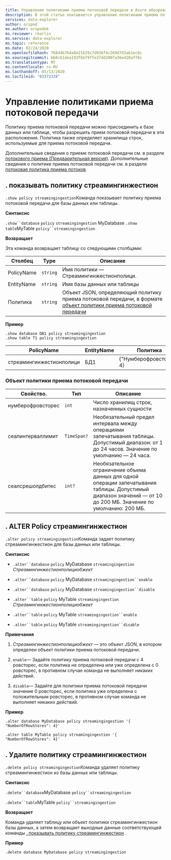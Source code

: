 ```yaml
---
title: Управление политиками приема потоковой передачи в Azure обозреватель данных | Документация Майкрософт
description: В этой статье описывается управление политиками приема потоковой передачи в Azure обозреватель данных.
services: data-explorer
author: orspod
ms.author: orspodek
ms.reviewer: rkarlin
ms.service: data-explorer
ms.topic: reference
ms.date: 02/24/2020
ms.openlocfilehash: 76844b764a8e21629c7d936f4c269d7d3ab1ec8c
ms.sourcegitcommit: bb8c61dea193fbbf9ffe37dd200fa36e428aff8c
ms.translationtype: MT
ms.contentlocale: ru-RU
ms.lasthandoff: 05/13/2020
ms.locfileid: "83373328"
---
```

# <a name="streaming-ingestion-policy-management"></a>Управление политиками приема потоковой передачи

Политику приема потоковой передачи можно присоединить к базе данных или таблице, чтобы разрешить прием потоковой передачи в эти расположения. Политика также определяет хранилища строк, используемые для приема потоковой передачи.

Дополнительные сведения о приеме потоковой передачи см. в разделе [потокового приема (Предварительная версия)](../../ingest-data-streaming.md). Дополнительные сведения о политике приема потоковой передачи см. в разделе [потоковая политика приема потоков](streamingingestionpolicy.md).

## <a name="show-policy-streamingingestion"></a>. показывать политику стреамингинжестион

`.show policy streamingingestion`Команда показывает политику приема потоковой передачи для базы данных или таблицы.

**Синтаксис**

`.show``database` `policy` `streamingingestion` 
 MyDatabase `.show` `table`MyTable `policy``streamingingestion`

**Возвращает**

Эта команда возвращает таблицу со следующими столбцами:

|Столбец    |Type    |Описание
|---|---|---
|PolicyName|`string`|Имя политики — Стреамингинжестионполици.
|EntityName|`string`|Имя базы данных или таблицы
|Политика    |`string`|Объект JSON, определяющий политику приема потоковой передачи, в формате [объект политики приема потоковой передачи](#streaming-ingestion-policy-object)

**Пример**

```kusto
.show database DB1 policy streamingingestion 
.show table T1 policy streamingingestion 
```

|PolicyName|EntityName|Политика|чилдентитиес|EntityType|
|---|---|---|---|---|
|стреамингинжестионполици|БД1|{"Нумберофровсторес": 4}

### <a name="streaming-ingestion-policy-object"></a>Объект политики приема потоковой передачи

|Свойство.  |Тип    |Описание                                                       |
|----------|--------|------------------------------------------------------------------|
|нумберофровсторес |`int`  |Число хранилищ строк, назначенных сущности|
|сеалинтерваллимит|`TimeSpan?`|Необязательный предел интервала между операциями запечатывания таблицы. Допустимый диапазон: от 1 до 24 часов. Значение по умолчанию — 24 часа.|
|сеалсрешолдбитес|`int?`|Необязательное ограничение объема данных для одной операции запечатывания таблицы. Допустимый диапазон значений — от 10 до 200 МБ. Значение по умолчанию: 200 МБ.|

## <a name="alter-policy-streamingingestion"></a>. ALTER Policy стреамингинжестион

`.alter policy streamingingestion`Команда задает политику стреамингинжестион для базы данных или таблицы.

**Синтаксис**

* `.alter``database` `policy` MyDatabase `streamingingestion` *Стреамингинжестионполициобжект*

* `.alter``database` `policy` MyDatabase `streamingingestion``enable`

* `.alter``database` `policy` MyDatabase `streamingingestion``disable`

* `.alter``table` `policy` MyTable `streamingingestion` *Стреамингинжестионполициобжект*

* `.alter``table` `policy` MyTable `streamingingestion``enable`

* `.alter``table` `policy` MyTable `streamingingestion``disable`

**Примечания**

1. *Стреамингинжестионполициобжект* — это объект JSON, в котором определен объект политики приема потоковой передачи.

2. `enable`— Задайте политику приема потоковой передачи с 4 ровсторес, если политика не определена или уже определена с 0 ровсторес, в противном случае команда не выполняет никаких действий.

3. `disable`— Задайте для политики приема потоковой передачи значение 0 ровсторес, если политика уже определена с положительным ровсторес, в противном случае команда не выполняет никаких действий.

**Пример**

```kusto
.alter database MyDatabase policy streamingingestion '{  "NumberOfRowStores": 4}'

.alter table MyTable policy streamingingestion '{  "NumberOfRowStores": 4}'
```

## <a name="delete-policy-streamingingestion"></a>. Удалите политику стреамингинжестион

`.delete policy streamingingestion`Команда удаляет политику стреамингинжестион из базы данных или таблицы.

**Синтаксис** 

`.delete``database`MyDatabase `policy``streamingingestion`

`.delete``table`MyTable `policy``streamingingestion`

**Возвращает**

Команда удаляет таблицу или объект политики стреамингинжестион базы данных, а затем возвращает выходные данные соответствующей команды [. показывать политику стреамингинжестион](#show-policy-streamingingestion) .

**Пример**

```kusto
.delete database MyDatabase policy streamingingestion 
```